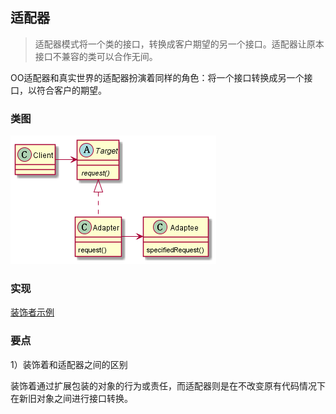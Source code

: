 ## 适配器

> 适配器模式将一个类的接口，转换成客户期望的另一个接口。适配器让原本接口不兼容的类可以合作无间。

OO适配器和真实世界的适配器扮演着同样的角色：将一个接口转换成另一个接口，以符合客户的期望。

### 类图

![](./adapter.png)

### 实现

[装饰者示例](./simple_adapter/)

### 要点

1）装饰着和适配器之间的区别

装饰着通过扩展包装的对象的行为或责任，而适配器则是在不改变原有代码情况下在新旧对象之间进行接口转换。
